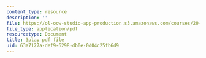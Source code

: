 ```yaml
---
content_type: resource
description: ''
file: https://ol-ocw-studio-app-production.s3.amazonaws.com/courses/20-219-becoming-the-next-bill-nye-writing-and-hosting-the-educational-show-january-iap-2015/63a7127adef96298db0e0d04c25fb6d9_KKj4FAMF1Bk.pdf
file_type: application/pdf
resourcetype: Document
title: 3play pdf file
uid: 63a7127a-def9-6298-db0e-0d04c25fb6d9
---
```

